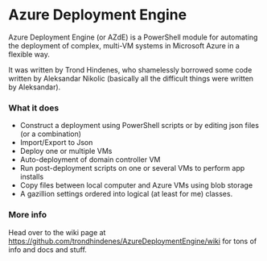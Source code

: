 # Azure Deployment Engine #

Azure Deployment Engine (or AZdE) is a PowerShell module for automating the deployment of complex, multi-VM systems in Microsoft Azure in a flexible way.

It was written by Trond Hindenes, who shamelessly borrowed some code written by Aleksandar Nikolic (basically all the difficult things were written by Aleksandar).

### What it does ###

* Construct a deployment using PowerShell scripts or by editing json files (or a combination)
* Import/Export to Json
* Deploy one or multiple VMs
* Auto-deployment of domain controller VM
* Run post-deployment scripts on one or several VMs to perform app installs
* Copy files between local computer and Azure VMs using blob storage
* A gazillion settings ordered into logical (at least for me) classes.

### More info

Head over to the wiki page at https://github.com/trondhindenes/AzureDeploymentEngine/wiki for tons of info and docs and stuff.